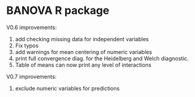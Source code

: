 # BANOVA R package
V0.6 improvements:
  1. add checking missing data for independent variables
  2. Fix typos
  3. add warnings for mean centering of numeric variables
  4. print full convergence diag. for the Heidelberg and Welch diagnostic.
  5. Table of means can now print any level of interactions

V0.7 improvements:
  1. exclude numeric variables for predictions 
